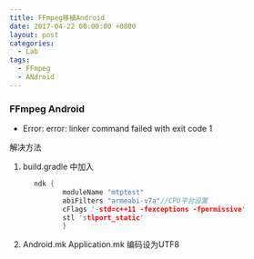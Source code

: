```yaml
---
title: FFmpeg移植Android
date: 2017-04-22 00:00:00 +0800
layout: post
categories:
  - Lab
tags:
  - FFmpeg
  - ANdroid
---
```


### FFmpeg  Android
- Error: error: linker command failed with exit code 1 

解决方法
1.  build.gradle 中加入
```C
	  ndk {
             moduleName "mtptest"
             abiFilters "armeabi-v7a"//CPU平台设置
             cFlags '-std=c++11 -fexceptions -fpermissive'
             stl 'stlport_static'
             }
```
2. Android.mk Application.mk 编码设为UTF8